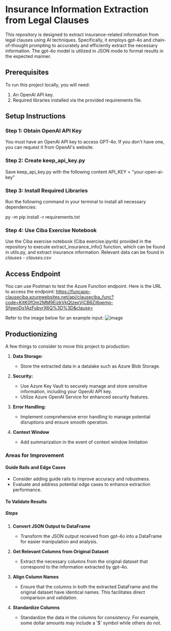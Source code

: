 # Insurance Information Extraction from Legal Clauses

This repository is designed to extract insurance-related information from legal clauses using AI techniques. Specifically, it employs gpt-4o and chain-of-thought prompting to accurately and efficiently extract the necessary information. The gpt-4o model is utilized in JSON mode to format results in the expected manner.

## Prerequisites

To run this project locally, you will need:
1. An OpenAI API key.
2. Required libraries installed via the provided requirements file.

## Setup Instructions

### Step 1: Obtain OpenAI API Key
You must have an OpenAI API key to access GPT-4o. If you don't have one, you can request it from OpenAI's website.

### Step 2: Create keep_api_key.py
Save keep_api_key.py with the following content
API_KEY = "your-open-ai-key"


### Step 3: Install Required Libraries
Run the following command in your terminal to install all necessary dependencies:

py -m pip install -r requirements.txt

### Step 4: Use Ciba Exercise Notebook
Use the Ciba exercise notebook (Ciba exercise.ipynb) provided in the repository to execute extract_insurance_info() function, which can be found in utils.py, and extract insurance information.
Relevant data can be found in _clauses - clauses.csv_

## Access Endpoint
You can use Postman to test the Azure Function endpoint.
Here is the URL to access the endpoint: https://funcapp-clauseciba.azurewebsites.net/api/clauseciba_func?code=KitK0fOm2MM9EizkVkQtzexVjCB6Zi6qemp-SfgwoDs1AzFubvrX6Q%3D%3D&clause=

Refer to the image below for an example input:
![image](https://github.com/user-attachments/assets/2bb0a899-c96a-4547-b49a-994cbd219c05)


## Productionizing

A few things to consider to move this project to production:

1. **Data Storage:**
   - Store the extracted data in a datalake such as Azure Blob Storage.

2. **Security:**
   - Use Azure Key Vault to securely manage and store sensitive information, including your OpenAI API key.
   - Utilize Azure OpenAI Service for enhanced security features.

3. **Error Handling:**
   - Implement comprehensive error handling to manage potential disruptions and ensure smooth operation.
  
4. **Context Window**
   - Add summarization in the event of context window limitation

### Areas for Improvement

#### Guide Rails and Edge Cases
- Consider adding guide rails to improve accuracy and robustness.
- Evaluate and address potential edge cases to enhance extraction performance.
#### To Validate Results

##### Steps

1. **Convert JSON Output to DataFrame**
    - Transform the JSON output received from gpt-4o into a DataFrame for easier manipulation and analysis.

2. **Get Relevant Columns from Original Dataset**
    - Extract the necessary columns from the original dataset that correspond to the information extracted by gpt-4o.

3. **Align Column Names**
    - Ensure that the columns in both the extracted DataFrame and the original dataset have identical names. This facilitates direct comparison and validation.

4. **Standardize Columns**
    - Standardize the data in the columns for consistency. For example, some dollar amounts may include a '$' symbol while others do not.
